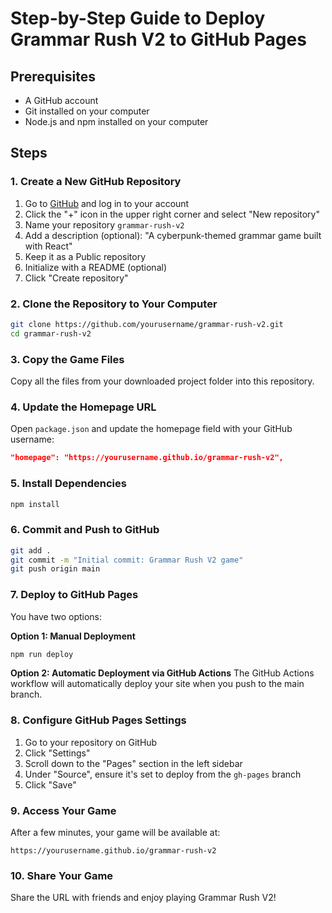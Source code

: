 # Step-by-Step Guide to Deploy Grammar Rush V2 to GitHub Pages

## Prerequisites
- A GitHub account
- Git installed on your computer
- Node.js and npm installed on your computer

## Steps

### 1. Create a New GitHub Repository

1. Go to [GitHub](https://github.com) and log in to your account
2. Click the "+" icon in the upper right corner and select "New repository"
3. Name your repository `grammar-rush-v2`
4. Add a description (optional): "A cyberpunk-themed grammar game built with React"
5. Keep it as a Public repository
6. Initialize with a README (optional)
7. Click "Create repository"

### 2. Clone the Repository to Your Computer

```bash
git clone https://github.com/yourusername/grammar-rush-v2.git
cd grammar-rush-v2
```

### 3. Copy the Game Files

Copy all the files from your downloaded project folder into this repository.

### 4. Update the Homepage URL

Open `package.json` and update the homepage field with your GitHub username:

```json
"homepage": "https://yourusername.github.io/grammar-rush-v2",
```

### 5. Install Dependencies

```bash
npm install
```

### 6. Commit and Push to GitHub

```bash
git add .
git commit -m "Initial commit: Grammar Rush V2 game"
git push origin main
```

### 7. Deploy to GitHub Pages

You have two options:

**Option 1: Manual Deployment**
```bash
npm run deploy
```

**Option 2: Automatic Deployment via GitHub Actions**
The GitHub Actions workflow will automatically deploy your site when you push to the main branch.

### 8. Configure GitHub Pages Settings

1. Go to your repository on GitHub
2. Click "Settings"
3. Scroll down to the "Pages" section in the left sidebar
4. Under "Source", ensure it's set to deploy from the `gh-pages` branch
5. Click "Save"

### 9. Access Your Game

After a few minutes, your game will be available at:
```
https://yourusername.github.io/grammar-rush-v2
```

### 10. Share Your Game

Share the URL with friends and enjoy playing Grammar Rush V2!